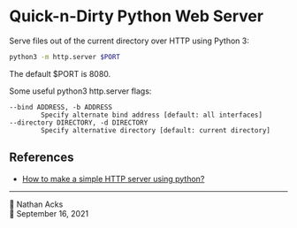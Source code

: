 # Quick-n-Dirty Python Web Server

Serve files out of the current directory over HTTP using Python 3:

```bash
python3 -m http.server $PORT
```

The default $PORT is 8080.

Some useful python3 http.server flags:

```
--bind ADDRESS, -b ADDRESS
        Specify alternate bind address [default: all interfaces]
--directory DIRECTORY, -d DIRECTORY
        Specify alternative directory [default: current directory]
```

## References

* [How to make a simple HTTP server using python?](https://spoofing.medium.com/how-to-make-a-simple-http-server-using-python-ea35f0b741a4)

- - - -

👤 Nathan Acks  
📅 September 16, 2021
